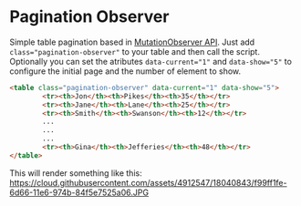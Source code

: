 # Pagination Observer
Simple table pagination based in [MutationObserver API](https://developer.mozilla.org/en/docs/Web/API/MutationObserver).
Just add `class="pagination-observer"` to your table and then call the script. Optionally you can set the atributes  `data-current="1"` and `data-show="5"` to configure the initial page and the number of element to show.
```html
<table class="pagination-observer" data-current="1" data-show="5">
        <tr><th>Jon</th><th>Pikes</th><th>35</th></tr>
        <tr><th>Jane</th><th>Lane</th><th>25</th></tr>
        <tr><th>Smith</th><th>Swanson</th><th>12</th></tr>
        ...
        ...
        ...
        <tr><th>Gina</th><th>Jefferies</th><th>48</th></tr>
</table>
```
This will render something like this:
https://cloud.githubusercontent.com/assets/4912547/18040843/f99ff1fe-6d66-11e6-974b-84f5e7525a06.JPG
